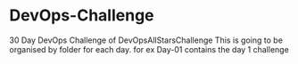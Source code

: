# DevOps-Challenge
30 Day DevOps Challenge of DevOpsAllStarsChallenge
This is going to be organised by folder for each day. for ex Day-01 contains the day 1 challenge


